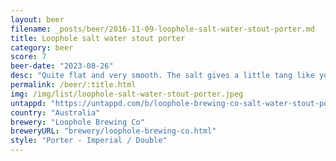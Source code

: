 ```yaml
---
layout: beer
filename: _posts/beer/2016-11-09-loophole-salt-water-stout-porter.md
title: Loophole salt water stout porter
category: beer
score: 7
beer-date: "2023-08-26"
desc: "Quite flat and very smooth. The salt gives a little tang like you would find in salted chocolate"
permalink: /beer/:title.html
img: /img/list/loophole-salt-water-stout-porter.jpeg
untappd: "https://untappd.com/b/loophole-brewing-co-salt-water-stout-porter/3775223"
country: "Australia"
brewery: "Loophole Brewing Co"
breweryURL: "brewery/loophole-brewing-co.html"
style: "Porter - Imperial / Double"
---
```

